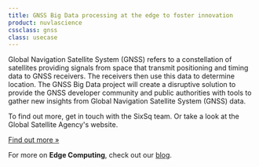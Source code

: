```yaml
---
title: GNSS Big Data processing at the edge to foster innovation
product: nuvlascience
cssclass: gnss
class: usecase
---
```


Global Navigation Satellite System (GNSS) refers to a constellation of satellites providing signals from space that transmit positioning and timing data to GNSS receivers. The receivers then use this data to determine location. The GNSS Big Data project will create a disruptive solution to provide the GNSS developer community and public authorities with tools to gather new insights from Global Navigation Satellite System (GNSS) data.

To find out more, get in touch with the SixSq team. Or take a look at the Global Satellite Agency's website.

<a href="https://www.gsa.europa.eu/european-gnss/what-gnss" class="btn-sixsq color-3">
        Find out more &raquo;</a>

For more on **Edge Computing**, check out our [blog](http://media.sixsq.com/blog/what-is-edge-computing).